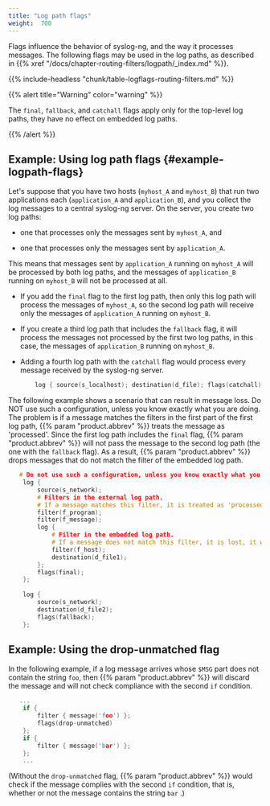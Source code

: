 ```yaml
---
title: "Log path flags"
weight:  700
---
```

<!-- DISCLAIMER: This file is based on the syslog-ng Open Source Edition documentation https://github.com/balabit/syslog-ng-ose-guides/commit/2f4a52ee61d1ea9ad27cb4f3168b95408fddfdf2 and is used under the terms of The syslog-ng Open Source Edition Documentation License. The file has been modified by Axoflow. -->

Flags influence the behavior of syslog-ng, and the way it processes messages. The following flags may be used in the log paths, as described in {{% xref "/docs/chapter-routing-filters/logpath/_index.md" %}}.

{{% include-headless "chunk/table-logflags-routing-filters.md" %}}

{{% alert title="Warning" color="warning" %}}

The `final`, `fallback`, and `catchall` flags apply only for the top-level log paths, they have no effect on embedded log paths.

{{% /alert %}}


## Example: Using log path flags {#example-logpath-flags}

Let's suppose that you have two hosts (`myhost_A` and `myhost_B`) that run two applications each (`application_A` and `application_B`), and you collect the log messages to a central syslog-ng server. On the server, you create two log paths:

  - one that processes only the messages sent by `myhost_A`, and

  - one that processes only the messages sent by `application_A`.

This means that messages sent by `application_A` running on `myhost_A` will be processed by both log paths, and the messages of `application_B` running on `myhost_B` will not be processed at all.

  - If you add the `final` flag to the first log path, then only this log path will process the messages of `myhost_A`, so the second log path will receive only the messages of `application_A` running on `myhost_B`.

  - If you create a third log path that includes the `fallback` flag, it will process the messages not processed by the first two log paths, in this case, the messages of `application_B` running on `myhost_B`.

  - Adding a fourth log path with the `catchall` flag would process every message received by the syslog-ng server.
    
    ```c
        log { source(s_localhost); destination(d_file); flags(catchall); };
    ```

The following example shows a scenario that can result in message loss. Do NOT use such a configuration, unless you know exactly what you are doing. The problem is if a message matches the filters in the first part of the first log path, {{% param "product.abbrev" %}} treats the message as 'processed'. Since the first log path includes the `final` flag, {{% param "product.abbrev" %}} will not pass the message to the second log path (the one with the `fallback` flag). As a result, {{% param "product.abbrev" %}} drops messages that do not match the filter of the embedded log path.

```c
   # Do not use such a configuration, unless you know exactly what you are doing.
    log {
        source(s_network);
        # Filters in the external log path.
        # If a message matches this filter, it is treated as 'processed'
        filter(f_program);
        filter(f_message);
        log {
            # Filter in the embedded log path.
            # If a message does not match this filter, it is lost, it will not be processed by the 'fallback' log path
            filter(f_host);
            destination(d_file1);
        };
        flags(final);
    };
    
    log {
        source(s_network);
        destination(d_file2);
        flags(fallback);
    };
```



## Example: Using the drop-unmatched flag

In the following example, if a log message arrives whose `$MSG` part does not contain the string `foo`, then {{% param "product.abbrev" %}} will discard the message and will not check compliance with the second `if` condition.

```c
   ...
    if {
        filter { message('foo') };
        flags(drop-unmatched)
    };
    if {
        filter { message('bar') };
    };
    ...

```

(Without the `drop-unmatched` flag, {{% param "product.abbrev" %}} would check if the message complies with the second `if` condition, that is, whether or not the message contains the string `bar` .)

